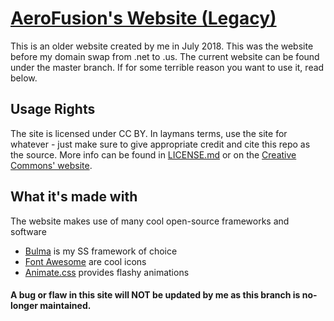 # [AeroFusion's Website (Legacy)](https://aerofusion.us/)

This is an older website created by me in July 2018. This was the website before my domain swap from .net to .us. 
The current website can be found under the master branch. If for some terrible reason you want to use it, read below.

## Usage Rights
The site is licensed under CC BY. In laymans terms, use the site for whatever - just make sure to give appropriate credit and cite this repo as the source. More info can be found in [LICENSE.md](LICENSE.md) or on the [Creative Commons' website](https://creativecommons.org/licenses/by/4.0/).

## What it's made with 
The website makes use of many cool open-source frameworks and software
- [Bulma](https://bulma.io) is my SS framework of choice
- [Font Awesome](https://fontawesome.com/) are cool icons
- [Animate.css](https://daneden.github.io/animate.css/) provides flashy animations

#### A bug or flaw in this site will NOT be updated by me as this branch is no-longer maintained.
